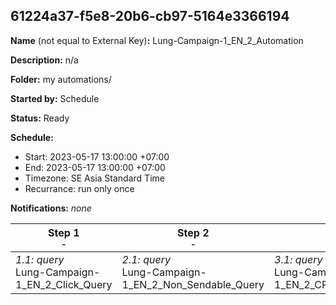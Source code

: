 ## 61224a37-f5e8-20b6-cb97-5164e3366194

**Name** (not equal to External Key)**:** Lung-Campaign-1_EN_2_Automation

**Description:** n/a

**Folder:** my automations/

**Started by:** Schedule

**Status:** Ready

**Schedule:**

* Start: 2023-05-17 13:00:00 +07:00
* End: 2023-05-17 13:00:00 +07:00
* Timezone: SE Asia Standard Time
* Recurrance: run only once

**Notifications:** _none_


| Step 1<br>_<small>-</small>_ | Step 2<br>_<small>-</small>_ | Step 3<br>_<small>-</small>_ | Step 4<br>_<small>-</small>_ |
| --- | --- | --- | --- |
| _1.1: query_<br>Lung-Campaign-1_EN_2_Click_Query | _2.1: query_<br>Lung-Campaign-1_EN_2_Non_Sendable_Query | _3.1: query_<br>Lung-Campaign-1_EN_2_CRM_Profiles_Query | _4.1: filter_<br>Lung-Campaign-1_EN_2_Filter_Activity |
